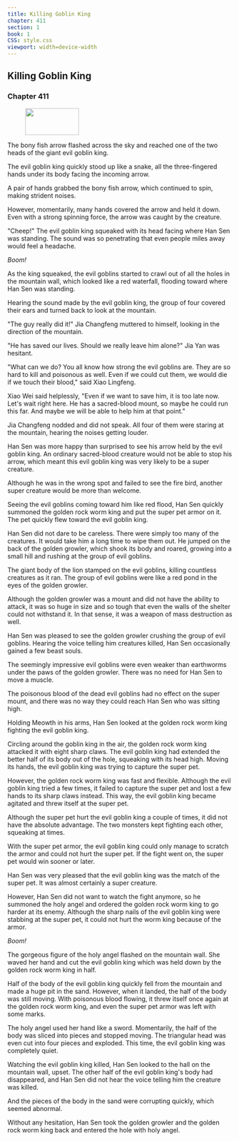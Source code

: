 ```yaml
---
title: Killing Goblin King
chapter: 411
section: 1
book: 1
CSS: style.css
viewport: width=device-width
---
```


## Killing Goblin King

### Chapter 411

<figure>
	<img src="../Images/gem.gif" alt="" id="gem" width="120" height="60" />
</figure>

The bony fish arrow flashed across the sky and reached one of the two heads of the giant evil goblin king.

The evil goblin king quickly stood up like a snake, all the three-fingered hands under its body facing the incoming arrow.

A pair of hands grabbed the bony fish arrow, which continued to spin, making strident noises.

However, momentarily, many hands covered the arrow and held it down. Even with a strong spinning force, the arrow was caught by the creature.

"Cheep!" The evil goblin king squeaked with its head facing where Han Sen was standing. The sound was so penetrating that even people miles away would feel a headache.

*Boom!*

As the king squeaked, the evil goblins started to crawl out of all the holes in the mountain wall, which looked like a red waterfall, flooding toward where Han Sen was standing.

Hearing the sound made by the evil goblin king, the group of four covered their ears and turned back to look at the mountain.

"The guy really did it!" Jia Changfeng muttered to himself, looking in the direction of the mountain.

"He has saved our lives. Should we really leave him alone?" Jia Yan was hesitant.

"What can we do? You all know how strong the evil goblins are. They are so hard to kill and poisonous as well. Even if we could cut them, we would die if we touch their blood," said Xiao Lingfeng.

Xiao Wei said helplessly, "Even if we want to save him, it is too late now. Let's wait right here. He has a sacred-blood mount, so maybe he could run this far. And maybe we will be able to help him at that point."

Jia Changfeng nodded and did not speak. All four of them were staring at the mountain, hearing the noises getting louder.

Han Sen was more happy than surprised to see his arrow held by the evil goblin king. An ordinary sacred-blood creature would not be able to stop his arrow, which meant this evil goblin king was very likely to be a super creature.

Although he was in the wrong spot and failed to see the fire bird, another super creature would be more than welcome.

Seeing the evil goblins coming toward him like red flood, Han Sen quickly summoned the golden rock worm king and put the super pet armor on it. The pet quickly flew toward the evil goblin king.

Han Sen did not dare to be careless. There were simply too many of the creatures. It would take him a long time to wipe them out. He jumped on the back of the golden growler, which shook its body and roared, growing into a small hill and rushing at the group of evil goblins.

The giant body of the lion stamped on the evil goblins, killing countless creatures as it ran. The group of evil goblins were like a red pond in the eyes of the golden growler.

Although the golden growler was a mount and did not have the ability to attack, it was so huge in size and so tough that even the walls of the shelter could not withstand it. In that sense, it was a weapon of mass destruction as well.

Han Sen was pleased to see the golden growler crushing the group of evil goblins. Hearing the voice telling him creatures killed, Han Sen occasionally gained a few beast souls.

The seemingly impressive evil goblins were even weaker than earthworms under the paws of the golden growler. There was no need for Han Sen to move a muscle.

The poisonous blood of the dead evil goblins had no effect on the super mount, and there was no way they could reach Han Sen who was sitting high.

Holding Meowth in his arms, Han Sen looked at the golden rock worm king fighting the evil goblin king.

Circling around the goblin king in the air, the golden rock worm king attacked it with eight sharp claws. The evil goblin king had extended the better half of its body out of the hole, squeaking with its head high. Moving its hands, the evil goblin king was trying to capture the super pet.

However, the golden rock worm king was fast and flexible. Although the evil goblin king tried a few times, it failed to capture the super pet and lost a few hands to its sharp claws instead. This way, the evil goblin king became agitated and threw itself at the super pet.

Although the super pet hurt the evil goblin king a couple of times, it did not have the absolute advantage. The two monsters kept fighting each other, squeaking at times.

With the super pet armor, the evil goblin king could only manage to scratch the armor and could not hurt the super pet. If the fight went on, the super pet would win sooner or later.

Han Sen was very pleased that the evil goblin king was the match of the super pet. It was almost certainly a super creature.

However, Han Sen did not want to watch the fight anymore, so he summoned the holy angel and ordered the golden rock worm king to go harder at its enemy. Although the sharp nails of the evil goblin king were stabbing at the super pet, it could not hurt the worm king because of the armor.

*Boom!*

The gorgeous figure of the holy angel flashed on the mountain wall. She waved her hand and cut the evil goblin king which was held down by the golden rock worm king in half.

Half of the body of the evil goblin king quickly fell from the mountain and made a huge pit in the sand. However, when it landed, the half of the body was still moving. With poisonous blood flowing, it threw itself once again at the golden rock worm king, and even the super pet armor was left with some marks.

The holy angel used her hand like a sword. Momentarily, the half of the body was sliced into pieces and stopped moving. The triangular head was even cut into four pieces and exploded. This time, the evil goblin king was completely quiet.

Watching the evil goblin king killed, Han Sen looked to the hall on the mountain wall, upset. The other half of the evil goblin king's body had disappeared, and Han Sen did not hear the voice telling him the creature was killed.

And the pieces of the body in the sand were corrupting quickly, which seemed abnormal.

Without any hesitation, Han Sen took the golden growler and the golden rock worm king back and entered the hole with holy angel.
